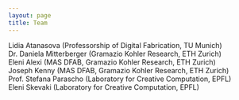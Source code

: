 ```yaml
---
layout: page
title: Team
---
```



Lidia Atanasova (Professorship of Digital Fabrication, TU Munich)  
Dr. Daniela Mitterberger (Gramazio Kohler Research, ETH Zurich)  
Eleni Alexi (MAS DFAB, Gramazio Kohler Research, ETH Zurich)  
Joseph Kenny (MAS DFAB, Gramazio Kohler Research, ETH Zurich)  
Prof. Stefana Parascho (Laboratory for Creative Computation, EPFL)  
Eleni Skevaki (Laboratory for Creative Computation, EPFL)





